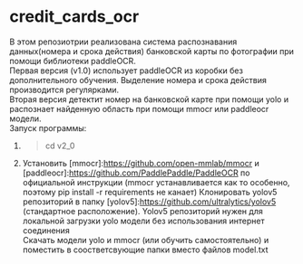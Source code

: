 # credit_cards_ocr

В этом репозиотрии реализована система распознавания данных(номера и срока действия) банковской карты по фотографии при помощи библиотеки paddleOCR.  
Первая версия (v1.0) использует paddleOCR из коробки без дополнительного обучения. Выделение номера и срока действия производится регулярками.  
Вторая версия детектит номер на банковской карте при помощи yolo и распознает найденную область при помощи mmocr или paddleocr модели.  
Запуск программы:  
1. > cd v2_0  
2. Установить [mmocr]:https://github.com/open-mmlab/mmocr и [paddleocr]:https://github.com/PaddlePaddle/PaddleOCR по официальной инструкции (mmocr устанавливается как то особенно, поэтому pip install -r requirements не канает) 
Клонировать yolov5 репозиторий в папку [yolov5]:https://github.com/ultralytics/yolov5 (стандартное расположение). Yolov5 репозиторий нужен для локальной загрузки yolo модели без использования интернет соединения  
Скачать модели yolo и mmocr (или обучить самостоятельно) и поместить в соостветсвующие папки вместо файлов model.txt  

